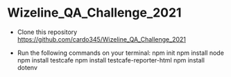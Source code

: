 # Wizeline_QA_Challenge_2021

- Clone this repository
https://github.com/cardo345/Wizeline_QA_Challenge_2021

- Run the following commands on your terminal:
npm init
npm install node
npm install testcafe
npm install testcafe-reporter-html
npm install dotenv